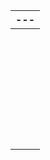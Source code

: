 ﻿|---|
| :- |
||- name: Config Web VM with Docker|
||`  `hosts: webservers|
||`  `become: true|
||`  `tasks:|
||`    `- name: docker.io|
||`      `apt:|
||`        `update\_cache: yes|
||`        `name: docker.io|
||`        `state: present|
||<p></p><p></p>|
||`    `- name: Install pip3|
||`      `apt:|
||`        `name: python3-pip|
||`        `state: present|
||<p></p><p></p>|
||`    `- name: Install Docker python module|
||`      `pip:|
||`        `name: docker|
||`        `state: present|
||<p></p><p></p>|
||`    `- name: download and launch a docker web container|
||`      `docker\_container:|
||`        `name: dvwa|
||`        `image: cyberxsecurity/dvwa|
||`        `state: started|
||`        `restart\_policy: always|
||`        `published\_ports: 80:80|
||<p></p><p></p>|
||`    `- name: Enable docker service|
||`      `systemd:|
||`        `name: docker|
||`        `enabled: yes|

